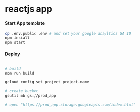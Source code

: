 #  reactjs app

#### Start App template
```sh
cp .env.public .env # and set your google anayltics GA ID
npm install
npm start
```

#### Deploy
```sh

# build
npm run build

gcloud config set project project-name

# create bucket
gsutil mb gs://prod_app

# open "https://prod_app.storage.googleapis.com/index.html"



```